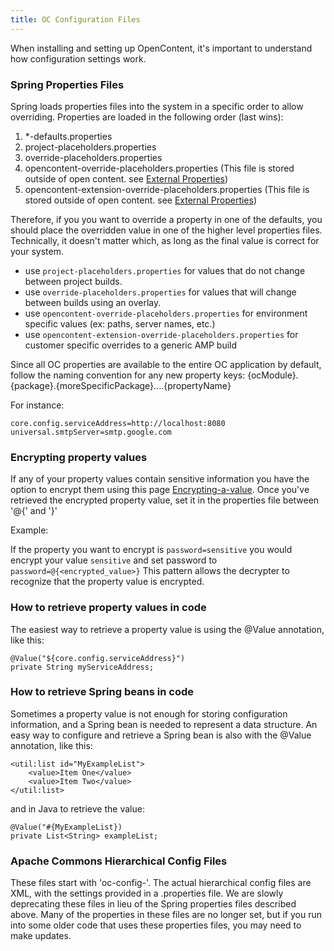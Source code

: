 ```yaml
---
title: OC Configuration Files
---
```


When installing and setting up OpenContent, it's important to understand how configuration settings work.

### Spring Properties Files
Spring loads properties files into the system in a specific order to allow overriding.  Properties are loaded in the following order (last wins):

1. *-defaults.properties
1. project-placeholders.properties
1. override-placeholders.properties
1. opencontent-override-placeholders.properties (This file is stored outside of open content.  see [External Properties](https://github.com/tsgrp/OpenContent/wiki/External-Configurations-and-Properties))
1. opencontent-extension-override-placeholders.properties (This file is stored outside of open content.  see [External Properties](https://github.com/tsgrp/OpenContent/wiki/External-Configurations-and-Properties))

Therefore, if you you want to override a property in one of the defaults, you should place the overridden value in one of the higher level properties files.  Technically, it doesn't matter which, as long as the final value is correct for your system.

* use `project-placeholders.properties` for values that do not change between project builds.
* use `override-placeholders.properties` for values that will change between builds using an overlay.
* use `opencontent-override-placeholders.properties` for environment specific values (ex: paths, server names, etc.)
* use `opencontent-extension-override-placeholders.properties` for customer specific overrides to a generic AMP build

Since all OC properties are available to the entire OC application by default, follow the naming convention for any new property keys: {ocModule}.{package}.{moreSpecificPackage}....{propertyName}

For instance:

    core.config.serviceAddress=http://localhost:8080
    universal.smtpServer=smtp.google.com

### Encrypting property values
If any of your property values contain sensitive information you have the option to encrypt them using this page [Encrypting-a-value](https://github.com/tsgrp/OpenContent/wiki/Encrypting-a-Password).
Once you've retrieved the encrypted property value, set it in the properties file between '@{' and '}'

Example: 

If the property you want to encrypt is `password=sensitive` you would encrypt your value `sensitive` and set password to `password=@{<encrypted_value>}` This pattern allows the decrypter to recognize that the property value is encrypted.


### How to retrieve property values in code

The easiest way to retrieve a property value is using the @Value annotation, like this:

    @Value("${core.config.serviceAddress}")
    private String myServiceAddress;

### How to retrieve Spring beans in code

Sometimes a property value is not enough for storing configuration information, and a Spring bean is needed to represent a data structure. An easy way to configure and retrieve a <util> Spring bean is also with the @Value annotation, like this:

    <util:list id="MyExampleList">
        <value>Item One</value>
        <value>Item Two</value>
    </util:list>

and in Java to retrieve the value:

    @Value("#{MyExampleList})
    private List<String> exampleList;

### Apache Commons Hierarchical Config Files
These files start with 'oc-config-'.  The actual hierarchical config files are XML, with the settings provided in a .properties file.  We are slowly deprecating these files in lieu of the Spring properties files described above.  Many of the properties in these files are no longer set, but if you run into some older code that uses these properties files, you may need to make updates.